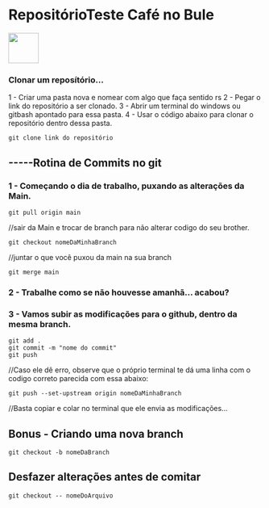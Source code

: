 # RepositórioTeste Café no Bule 
<img src="https://encrypted-tbn0.gstatic.com/images?q=tbn:ANd9GcRimgwN0yxiKDLmKa5dHz8Z8jq8IupAxz_3kQ&usqp=CAU" width="60px" alt="">


### Clonar um reposítório...
1 - Criar uma pasta nova e nomear com algo que faça sentido rs
2 - Pegar o link do repositório a ser clonado. 
3 - Abrir um terminal do windows ou gitbash apontado para essa pasta.
4 - Usar o código abaixo para clonar o repositório dentro dessa pasta.
```
git clone link do repositório
```


## -----Rotina de Commits no git
### 1 - Começando o dia de trabalho, puxando as alterações da Main.
```
git pull origin main
```
//sair da Main e trocar de branch para não alterar codigo do seu brother.
```
git checkout nomeDaMinhaBranch
```
//juntar o que você puxou da main na sua branch
```
git merge main
```
### 2 - Trabalhe como se não houvesse amanhã...  acabou?

### 3 - Vamos subir as modificações para o github, dentro da **mesma branch**.
```
git add .
git commit -m "nome do commit"
git push 
```
//Caso ele dê erro, observe que o próprio terminal te dá uma linha com o codigo correto parecida com essa abaixo:
```
git push --set-upstream origin nomeDaMinhaBranch
```
//Basta copiar e colar no terminal que ele envia as modificações...

## Bonus - Criando uma nova branch
```git checkout -b nomeDaBranch```

## Desfazer alterações antes de comitar
```git checkout -- nomeDoArquivo```
